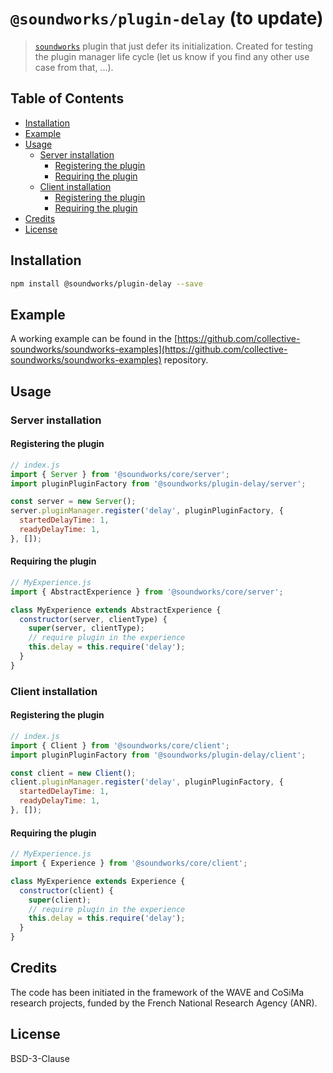 # `@soundworks/plugin-delay` (to update)

> [`soundworks`](https://github.com/collective-soundworks/soundworks) plugin that just defer its initialization. Created for testing the plugin manager life cycle (let us know if you find any other use case from that, ...).

## Table of Contents

<!-- toc -->

- [Installation](#installation)
- [Example](#example)
- [Usage](#usage)
  * [Server installation](#server-installation)
    + [Registering the plugin](#registering-the-plugin)
    + [Requiring the plugin](#requiring-the-plugin)
  * [Client installation](#client-installation)
    + [Registering the plugin](#registering-the-plugin-1)
    + [Requiring the plugin](#requiring-the-plugin-1)
- [Credits](#credits)
- [License](#license)

<!-- tocstop -->

## Installation

```sh
npm install @soundworks/plugin-delay --save
```

## Example

A working example can be found in the [https://github.com/collective-soundworks/soundworks-examples](https://github.com/collective-soundworks/soundworks-examples) repository.

## Usage

### Server installation

#### Registering the plugin

```js
// index.js
import { Server } from '@soundworks/core/server';
import pluginPluginFactory from '@soundworks/plugin-delay/server';

const server = new Server();
server.pluginManager.register('delay', pluginPluginFactory, {
  startedDelayTime: 1,
  readyDelayTime: 1,
}, []);
```

#### Requiring the plugin

```js
// MyExperience.js
import { AbstractExperience } from '@soundworks/core/server';

class MyExperience extends AbstractExperience {
  constructor(server, clientType) {
    super(server, clientType);
    // require plugin in the experience
    this.delay = this.require('delay');
  }
}
```

### Client installation

#### Registering the plugin

```js
// index.js
import { Client } from '@soundworks/core/client';
import pluginPluginFactory from '@soundworks/plugin-delay/client';

const client = new Client();
client.pluginManager.register('delay', pluginPluginFactory, {
  startedDelayTime: 1,
  readyDelayTime: 1,
}, []);
```

#### Requiring the plugin

```js
// MyExperience.js
import { Experience } from '@soundworks/core/client';

class MyExperience extends Experience {
  constructor(client) {
    super(client);
    // require plugin in the experience
    this.delay = this.require('delay');
  }
}
```

## Credits

The code has been initiated in the framework of the WAVE and CoSiMa research projects, funded by the French National Research Agency (ANR).

## License

BSD-3-Clause
